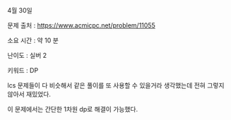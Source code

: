 4월 30일

문제 출처 : https://www.acmicpc.net/problem/11055

소요 시간 : 약 10 분

난이도 : 실버 2

키워드 : DP

lcs 문제들이 다 비슷해서 같은 풀이를 또 사용할 수 있을거라 생각했는데 전혀 그렇지 않아서 재밌었다.

이 문제에서는 간단한 1차원 dp로 해결이 가능했다.
